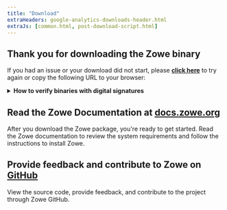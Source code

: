 ```yaml
---
title: "Download"
extraHeaders: google-analytics-downloads-header.html
extraJs: [common.html, post-download-script.html]
---
```

<section class="whitebackground" id="main-content">
    <h1 class="title" id="page_title">Thank you for downloading the Zowe binary</h1>
    <p>
        If you had an issue or your download did not start, please <strong><a id="download_link" href="/download">click
                here</a></strong> to try again or copy the following URL to your browser: 
        <span id="download_url_display"></span>
    </p>
    <script>
        // Retrieve the download URL from localStorage
        const lastDownloadURL = localStorage.getItem('zowe-last-download-url') || 'No download started yet.';
        const urlDisplay = document.getElementById('download_url_display');
        if (urlDisplay) {
            urlDisplay.textContent = lastDownloadURL; // Display the URL
        }
    </script>
    <details>
        <summary id='verify_drop'><b>How to verify binaries with digital signatures</b></summary>
        <br />
        <p>All Zowe binaries are signed using <a href="https://www.sigstore.dev/">Sigstore</a>, an <a href="https://openssf.org/">OpenSSF</a> project.</p>
        <h2 id="prereqs">Pre-Requisites</h2>
        <ul>
            <li>Make sure the Cosign CLI is installed. Follow <a href="https://docs.sigstore.dev/system_config/installation/">these installation instructions.</a> </li>
        </ul>
        <h3>Download the Verification Bundle</h3>
        <p id="download_bundle_step"></p>
        <h2><b>Online Verification</b></h2>

        <p>This verification method is the preferred option for digital signature validation, and requires an internet connection with access to the public sigstore infrastructure to work (*.sigstore.dev).
            Ensure that the the artifact you downloaded and its respective signing bundle you acquired <a href="#download_bundle_step">from the pre-requisite step</a> are in the same directory.
            Navigate to that directory with your terminal, and issue the following command:</p>

        <code id='cosign_verify_online'>cosign verify-blob ./artifact-you-downloaded --bundle ./bundle-you-downloaded 
                    --certificate-identity=https://github.com/zowe/zowe-install-packaging/.github/workflows/build-packaging.yml@refs/heads/v3.x/master 
                    --certificate-oidc-issuer=https://token.actions.githubusercontent.com
        </code><br /><br />

        If the verification succeeded, you will see:<br />

        <code>Verified OK</code><br /><br />

        If the veritication failed, you will see:<br />

        <code>Error: error verifying bundle: matching bundle to payload: ....more output</code>
        <br /><br />

        <h2><b>Offline Verification</b></h2>
       
        <p>This verification method is <b>>>not<<</b> the preferred option for digital signature validation, as the signature is not compared against the public transparency log. This method is useful mostly for artifact hash validation.
            Ensure that the the artifact you downloaded and its respective signing bundle you acquired <a href="#download_bundle_step">from the pre-requisite step</a> are in the same directory.
            Navigate to that directory with your terminal, and issue the following command:</p>

        <code id='cosign_verify_offline'>cosign verify-blob ./artifact-you-downloaded --bundle ./bundle-you-downloaded --offline=true 
                    --certificate-identity=https://github.com/zowe/zowe-install-packaging/.github/workflows/build-packaging.yml@refs/heads/v3.x/master 
                    --certificate-oidc-issuer=https://token.actions.githubusercontent.com
        </code><br /><br />

        If the verification succeeded, you will see:<br />

        <code>Verified OK</code><br /><br />

        If the veritication failed, you will see:<br />

        <code>Error: error verifying bundle: matching bundle to payload: ....more output</code>
    </details>
    <br />
    <details id="sbom_download_section" style="display: none;">
        <summary id='sbom_drop'><b>How to download Zowe SBOMs (Software Bill of Materials)</b></summary>
        <br />
        <p id="sbom_intro_text"></p>
        <h5>Downloading the SBOM</h5>
    
        <p>Choose one of the following SBOM options:</p>
        <ul id="sbom_download_options"></ul>
        <br />
        <h5>(Optional) Verifying SBOM Integrity</h5>

        <p>All Zowe SBOMs are signed using <a href="https://www.sigstore.dev/">Sigstore</a>, an <a href="https://openssf.org/">OpenSSF</a> project.</p>
        <p>Choose the cosign bundle which matches the download option you chose <a href="#sbom_download_options">above</a></p>
        <ul id="sbom_bundle_download_options"></ul>

        <p id="sbom_verification_instructions">See the <a href="#prereqs">How to verify binaries with digital signatures</a> to acquire the pre-requisite software,
             and for a description of online vs offline verficiation. Once you've reviewed that information, you can use the one of the below commands to digitally verify the SBOM. Each command assumes your SBOM and its respective signing bundle are in the same directory, and you have navigate your terminal there.</p>

        <b>Online Verification</b><br />
        <code id="sbom_online_verification"></code>
        <br /><br />
        <b>Offline Verification</b><br />
        <code id="sbom_offline_verification"></code>
    </details>

</section>

<section class="bluebackground" id="end-of-support-reminder" style="display: none;">
    <h2>Support for version 1 is ending</h2>
    <p>Zowe is approaching the end of support for major version 1, which you are currently downloading. The support will
        end on September 30, 2024. After this date, the community will not release any new versions or address any
        issues, including security fixes, related to version 1. To facilitate a smooth transition, we have prepared a
        comprehensive guide available here: <a
            href="https://docs.zowe.org/stable/extend/migrate-extensions">https://docs.zowe.org/stable/extend/migrate-extensions</a>.
        If you have any questions, please feel free to reach out to us via <a
            href="https://openmainframeproject.slack.com/archives/CC08782AG">OMP Slack #zowe-help channel</a> or <a
            href="https://github.com/zowe">Zowe GitHub</a></p>
</section>

<section class="whitebackground">
    <h2>Read the Zowe Documentation at <a href="https://docs.zowe.org">docs.zowe.org</a></h2>
    <p>After you download the Zowe package, you're ready to get started. Read the Zowe documentation to review the
        system requirements and follow the instructions to install Zowe.</p>
    <h2>Provide feedback and contribute to Zowe on <a href="https://github.com/zowe/community">GitHub</a></h2>
    <p>View the source code, provide feedback, and contribute to the project through Zowe GitHub.</p>
</section>